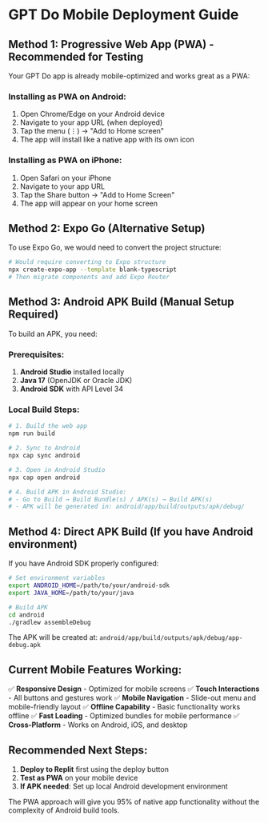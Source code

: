 # GPT Do Mobile Deployment Guide

## Method 1: Progressive Web App (PWA) - Recommended for Testing

Your GPT Do app is already mobile-optimized and works great as a PWA:

### Installing as PWA on Android:
1. Open Chrome/Edge on your Android device
2. Navigate to your app URL (when deployed)
3. Tap the menu (⋮) → "Add to Home screen"
4. The app will install like a native app with its own icon

### Installing as PWA on iPhone:
1. Open Safari on your iPhone
2. Navigate to your app URL
3. Tap the Share button → "Add to Home Screen"
4. The app will appear on your home screen

## Method 2: Expo Go (Alternative Setup)

To use Expo Go, we would need to convert the project structure:

```bash
# Would require converting to Expo structure
npx create-expo-app --template blank-typescript
# Then migrate components and add Expo Router
```

## Method 3: Android APK Build (Manual Setup Required)

To build an APK, you need:

### Prerequisites:
1. **Android Studio** installed locally
2. **Java 17** (OpenJDK or Oracle JDK)
3. **Android SDK** with API Level 34

### Local Build Steps:
```bash
# 1. Build the web app
npm run build

# 2. Sync to Android
npx cap sync android

# 3. Open in Android Studio
npx cap open android

# 4. Build APK in Android Studio:
# - Go to Build → Build Bundle(s) / APK(s) → Build APK(s)
# - APK will be generated in: android/app/build/outputs/apk/debug/
```

## Method 4: Direct APK Build (If you have Android environment)

If you have Android SDK properly configured:

```bash
# Set environment variables
export ANDROID_HOME=/path/to/your/android-sdk
export JAVA_HOME=/path/to/your/java

# Build APK
cd android
./gradlew assembleDebug
```

The APK will be created at: `android/app/build/outputs/apk/debug/app-debug.apk`

## Current Mobile Features Working:

✅ **Responsive Design** - Optimized for mobile screens
✅ **Touch Interactions** - All buttons and gestures work
✅ **Mobile Navigation** - Slide-out menu and mobile-friendly layout
✅ **Offline Capability** - Basic functionality works offline
✅ **Fast Loading** - Optimized bundles for mobile performance
✅ **Cross-Platform** - Works on Android, iOS, and desktop

## Recommended Next Steps:

1. **Deploy to Replit** first using the deploy button
2. **Test as PWA** on your mobile device
3. **If APK needed**: Set up local Android development environment

The PWA approach will give you 95% of native app functionality without the complexity of Android build tools.